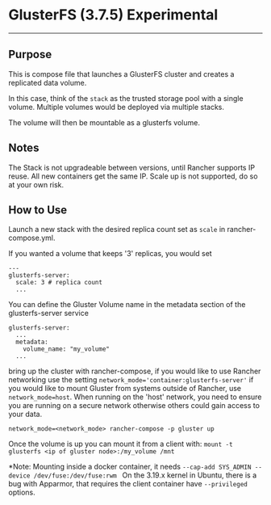 # GlusterFS (3.7.5) Experimental

---

## Purpose

 This is compose file that launches a GlusterFS cluster and creates a replicated data volume.
 
 In this case, think of the `stack` as the trusted storage pool with a single volume. Multiple volumes would be deployed via multiple stacks.
 
The volume will then be mountable as a glusterfs volume.

## Notes

The Stack is not upgradeable between versions, until Rancher supports IP reuse. All new containers get the same IP. Scale up is not supported, do so at your own risk.
 
## How to Use
 
 Launch a new stack with the desired replica count set as `scale` in rancher-compose.yml.
 
 If you wanted a volume that keeps '3' replicas, you would set 
 
```
---
glusterfs-server:
  scale: 3 # replica count
  ...
```

You can define the Gluster Volume name in the metadata section of the glusterfs-server service

```
glusterfs-server:
  ...
  metadata:
    volume_name: "my_volume"
  ...
```

bring up the cluster with rancher-compose, if you would like to use Rancher networking use the setting `network_mode='container:glusterfs-server'` if you would like to mount Gluster from systems outside of Rancher, use `network_mode=host`. When running on the 'host' network, you need to ensure you are running on a secure network otherwise others could gain access to your data. 

`network_mode=<network_mode> rancher-compose -p gluster up`

Once the volume is up you can mount it from a client with:
`mount -t glusterfs <ip of gluster node>:/my_volume /mnt`

*Note: Mounting inside a docker container, it needs `--cap-add SYS_ADMIN --device /dev/fuse:/dev/fuse:rwm ` On the 3.19.x kernel in Ubuntu, there is a bug with Apparmor, that requires the client container have `--privileged` options.







